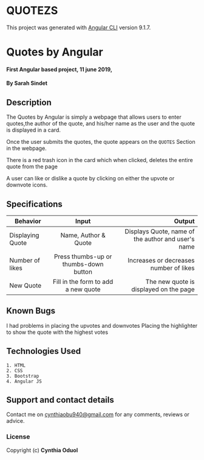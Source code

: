 # QUOTEZS

This project was generated with [Angular CLI](https://github.com/angular/angular-cli) version 9.1.7.

# Quotes by Angular
#### First Angular based project, 11 june 2019,
#### By **Sarah Sindet**

## Description
The Quotes by Angular is simply a webpage that allows users to enter quotes,the author of the quote, and his/her name as the user and the quote is displayed in a card.

Once the user submits the quotes, the quote appears on the `QUOTES` Section in the webpage.

There is a red trash icon in the card which when clicked, deletes the entire quote from the page

A user can like or dislike a quote by clicking on either the upvote or downvote icons.

## Specifications
| Behavior      | Input         | Output|
| ------------- |:-------------:| -----:|
| Displaying Quote | Name, Author & Quote | Displays Quote, name of the author and user's name  |
| Number of likes    |  Press thumbs-up or thumbs-down button     | Increases or decreases number of likes |
| New Quote | Fill in the form to add a new quote     |  The new quote is displayed on the page |


## Known Bugs
I had problems in placing the upvotes and downvotes
Placing the highlighter to show the quote with the highest votes

## Technologies Used
    1. HTML
    2. CSS
    3. Bootstrap
    4. Angular JS

## Support and contact details
Contact me on cynthiaobu940@gmail.com for any comments, reviews or advice.

### License
Copyright (c) **Cynthia Oduol**

